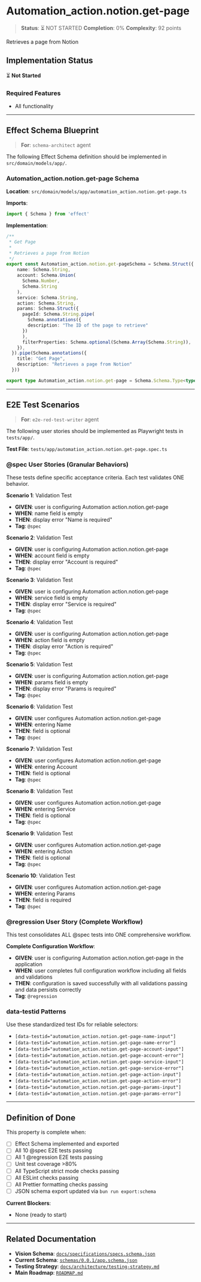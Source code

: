 # Automation_action.notion.get-page

> **Status**: ⏳ NOT STARTED
> **Completion**: 0%
> **Complexity**: 92 points

Retrieves a page from Notion

## Implementation Status

⏳ **Not Started**

### Required Features

- All functionality

---

## Effect Schema Blueprint

> **For**: `schema-architect` agent

The following Effect Schema definition should be implemented in `src/domain/models/app/`.

### Automation_action.notion.get-page Schema

**Location**: `src/domain/models/app/automation_action.notion.get-page.ts`

**Imports**:

```typescript
import { Schema } from 'effect'
```

**Implementation**:

```typescript
/**
 * Get Page
 *
 * Retrieves a page from Notion
 */
export const Automation_action.notion.get-pageSchema = Schema.Struct({
    name: Schema.String,
    account: Schema.Union(
      Schema.Number,
      Schema.String
    ),
    service: Schema.String,
    action: Schema.String,
    params: Schema.Struct({
      pageId: Schema.String.pipe(
        Schema.annotations({
        description: "The ID of the page to retrieve"
      })
      ),
      filterProperties: Schema.optional(Schema.Array(Schema.String)),
    }),
  }).pipe(Schema.annotations({
    title: "Get Page",
    description: "Retrieves a page from Notion"
  }))

export type Automation_action.notion.get-page = Schema.Schema.Type<typeof Automation_action.notion.get-pageSchema>
```

---

## E2E Test Scenarios

> **For**: `e2e-red-test-writer` agent

The following user stories should be implemented as Playwright tests in `tests/app/`.

**Test File**: `tests/app/automation_action.notion.get-page.spec.ts`

### @spec User Stories (Granular Behaviors)

These tests define specific acceptance criteria. Each test validates ONE behavior.

**Scenario 1**: Validation Test

- **GIVEN**: user is configuring Automation action.notion.get-page
- **WHEN**: name field is empty
- **THEN**: display error "Name is required"
- **Tag**: `@spec`

**Scenario 2**: Validation Test

- **GIVEN**: user is configuring Automation action.notion.get-page
- **WHEN**: account field is empty
- **THEN**: display error "Account is required"
- **Tag**: `@spec`

**Scenario 3**: Validation Test

- **GIVEN**: user is configuring Automation action.notion.get-page
- **WHEN**: service field is empty
- **THEN**: display error "Service is required"
- **Tag**: `@spec`

**Scenario 4**: Validation Test

- **GIVEN**: user is configuring Automation action.notion.get-page
- **WHEN**: action field is empty
- **THEN**: display error "Action is required"
- **Tag**: `@spec`

**Scenario 5**: Validation Test

- **GIVEN**: user is configuring Automation action.notion.get-page
- **WHEN**: params field is empty
- **THEN**: display error "Params is required"
- **Tag**: `@spec`

**Scenario 6**: Validation Test

- **GIVEN**: user configures Automation action.notion.get-page
- **WHEN**: entering Name
- **THEN**: field is optional
- **Tag**: `@spec`

**Scenario 7**: Validation Test

- **GIVEN**: user configures Automation action.notion.get-page
- **WHEN**: entering Account
- **THEN**: field is optional
- **Tag**: `@spec`

**Scenario 8**: Validation Test

- **GIVEN**: user configures Automation action.notion.get-page
- **WHEN**: entering Service
- **THEN**: field is optional
- **Tag**: `@spec`

**Scenario 9**: Validation Test

- **GIVEN**: user configures Automation action.notion.get-page
- **WHEN**: entering Action
- **THEN**: field is optional
- **Tag**: `@spec`

**Scenario 10**: Validation Test

- **GIVEN**: user configures Automation action.notion.get-page
- **WHEN**: entering Params
- **THEN**: field is required
- **Tag**: `@spec`

### @regression User Story (Complete Workflow)

This test consolidates ALL @spec tests into ONE comprehensive workflow.

**Complete Configuration Workflow**:

- **GIVEN**: user is configuring Automation action.notion.get-page in the application
- **WHEN**: user completes full configuration workflow including all fields and validations
- **THEN**: configuration is saved successfully with all validations passing and data persists correctly
- **Tag**: `@regression`

### data-testid Patterns

Use these standardized test IDs for reliable selectors:

- `[data-testid="automation_action.notion.get-page-name-input"]`
- `[data-testid="automation_action.notion.get-page-name-error"]`
- `[data-testid="automation_action.notion.get-page-account-input"]`
- `[data-testid="automation_action.notion.get-page-account-error"]`
- `[data-testid="automation_action.notion.get-page-service-input"]`
- `[data-testid="automation_action.notion.get-page-service-error"]`
- `[data-testid="automation_action.notion.get-page-action-input"]`
- `[data-testid="automation_action.notion.get-page-action-error"]`
- `[data-testid="automation_action.notion.get-page-params-input"]`
- `[data-testid="automation_action.notion.get-page-params-error"]`

---

## Definition of Done

This property is complete when:

- [ ] Effect Schema implemented and exported
- [ ] All 10 @spec E2E tests passing
- [ ] All 1 @regression E2E tests passing
- [ ] Unit test coverage >80%
- [ ] All TypeScript strict mode checks passing
- [ ] All ESLint checks passing
- [ ] All Prettier formatting checks passing
- [ ] JSON schema export updated via `bun run export:schema`

**Current Blockers**:

- None (ready to start)

---

## Related Documentation

- **Vision Schema**: [`docs/specifications/specs.schema.json`](../specs.schema.json)
- **Current Schema**: [`schemas/0.0.1/app.schema.json`](../../schemas/0.0.1/app.schema.json)
- **Testing Strategy**: [`docs/architecture/testing-strategy.md`](../../architecture/testing-strategy.md)
- **Main Roadmap**: [`ROADMAP.md`](../../../ROADMAP.md)
